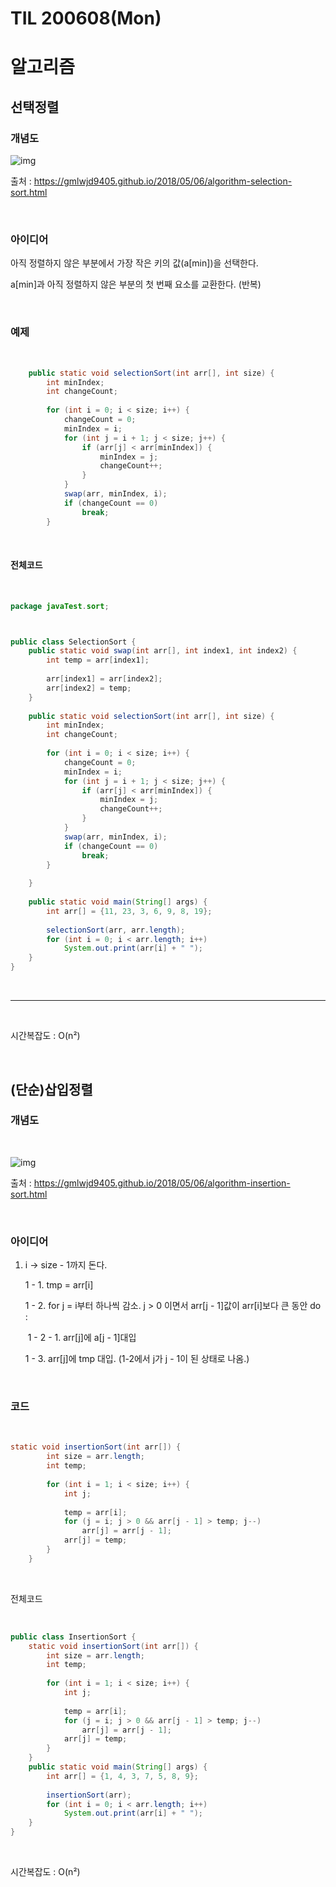 # TIL 200608(Mon)

# 알고리즘

## 선택정렬

### 개념도

![img](https://gmlwjd9405.github.io/images/algorithm-selection-sort/selection-sort.png)

출처 : https://gmlwjd9405.github.io/2018/05/06/algorithm-selection-sort.html
<br>

<br>

### 아이디어

아직 정렬하지 않은 부분에서 가장 작은 키의 값(a[min])을 선택한다. 

a[min]과 아직 정렬하지 않은 부분의 첫 번째 요소를 교환한다. (반복)

<br>

### 예제

<br>

```java
	public static void selectionSort(int arr[], int size) {
		int minIndex;
		int changeCount;
		
		for (int i = 0; i < size; i++) {
			changeCount = 0;
			minIndex = i;
			for (int j = i + 1; j < size; j++) {
				if (arr[j] < arr[minIndex]) {
					minIndex = j;
					changeCount++;
				}
			}
			swap(arr, minIndex, i);
			if (changeCount == 0)
				break;
		}
```

<br>

#### 전체코드

<br>

```java
package javaTest.sort;



public class SelectionSort {
	public static void swap(int arr[], int index1, int index2) {
		int temp = arr[index1];
		
		arr[index1] = arr[index2];
		arr[index2] = temp;
	}
	
	public static void selectionSort(int arr[], int size) {
		int minIndex;
		int changeCount;
		
		for (int i = 0; i < size; i++) {
			changeCount = 0;
			minIndex = i;
			for (int j = i + 1; j < size; j++) {
				if (arr[j] < arr[minIndex]) {
					minIndex = j;
					changeCount++;
				}
			}
			swap(arr, minIndex, i);
			if (changeCount == 0)
				break;
		}
		
	}
	
	public static void main(String[] args) {
		int arr[] = {11, 23, 3, 6, 9, 8, 19};
		
		selectionSort(arr, arr.length);
		for (int i = 0; i < arr.length; i++)
			System.out.print(arr[i] + " ");
	}
}
```

<br>

---

<br>

시간복잡도 : O(n²)

<br>



## (단순)삽입정렬

### 개념도

<br>

![img](https://gmlwjd9405.github.io/images/algorithm-insertion-sort/insertion-sort.png)

출처 : https://gmlwjd9405.github.io/2018/05/06/algorithm-insertion-sort.html

<br>

### 아이디어

1. i -> size - 1까지 돈다.<br>

   1 - 1. tmp = arr[i]<br>

   1 - 2. for j = i부터 하나씩 감소. j > 0 이면서 arr[j - 1]값이 arr[i]보다 큰 동안 do :<br>

   ​	1 - 2 - 1. arr[j]에 a[j - 1]대입<br>

   1 - 3. arr[j]에 tmp 대입. (1-2에서 j가 j - 1이 된 상태로 나옴.)<br>

   

<br>

### 코드 

<br>

```java
static void insertionSort(int arr[]) {
		int size = arr.length;
		int temp;
		
		for (int i = 1; i < size; i++) {
			int j;
			
			temp = arr[i];
			for (j = i; j > 0 && arr[j - 1] > temp; j--)
				arr[j] = arr[j - 1];
			arr[j] = temp;
		}
	}
```

<br>

전체코드

<br>

```java
public class InsertionSort {
	static void insertionSort(int arr[]) {
		int size = arr.length;
		int temp;
		
		for (int i = 1; i < size; i++) {
			int j;
			
			temp = arr[i];
			for (j = i; j > 0 && arr[j - 1] > temp; j--)
				arr[j] = arr[j - 1];
			arr[j] = temp;
		}
	}
	public static void main(String[] args) {
		int arr[] = {1, 4, 3, 7, 5, 8, 9};
		
		insertionSort(arr);
		for (int i = 0; i < arr.length; i++)
			System.out.print(arr[i] + " ");
	}
}

```

<br>



시간복잡도 : O(n²)

<br>

